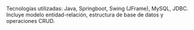 Tecnologías utilizadas: Java, Springboot, Swing (JFrame), MySQL, JDBC. Incluye modelo entidad-relación, estructura de base de datos y operaciones CRUD.
